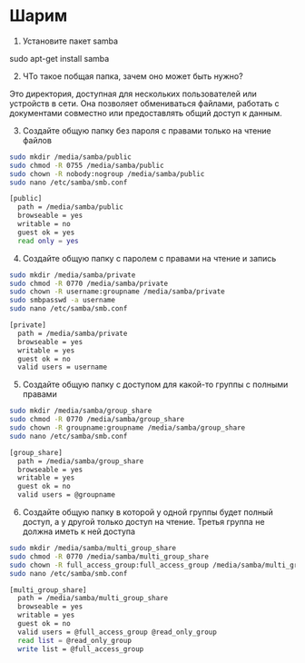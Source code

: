 
# Шарим


1. Установите пакет samba

sudo apt-get install samba

2. ЧТо такое побщая папка, зачем оно может быть нужно?

Это директория, доступная для нескольких пользователей или устройств в сети. Она позволяет обмениваться файлами, работать с документами совместно или предоставлять общий доступ к данным.

3. Создайте общую папку без пароля с правами только на чтение файлов
```sh
sudo mkdir /media/samba/public
sudo chmod -R 0755 /media/samba/public
sudo chown -R nobody:nogroup /media/samba/public
sudo nano /etc/samba/smb.conf
```
```sh
[public]
  path = /media/samba/public
  browseable = yes
  writable = no
  guest ok = yes
  read only = yes
```
4. Создайте общую папку с паролем с правами на чтение и запись
```sh
sudo mkdir /media/samba/private
sudo chmod -R 0770 /media/samba/private
sudo chown -R username:groupname /media/samba/private
sudo smbpasswd -a username
sudo nano /etc/samba/smb.conf
```
```sh
[private]
  path = /media/samba/private
  browseable = yes
  writable = yes
  guest ok = no
  valid users = username
```
5. Создайте общую папку с доступом для какой-то группы с полными правами
```sh
sudo mkdir /media/samba/group_share
sudo chmod -R 0770 /media/samba/group_share
sudo chown -R groupname:groupname /media/samba/group_share
sudo nano /etc/samba/smb.conf
```
```sh
[group_share]
  path = /media/samba/group_share
  browseable = yes
  writable = yes
  guest ok = no
  valid users = @groupname
```
6. Создайте общую папку в которой у одной группы будет полный доступ, а у другой только доступ на чтение.
Третья группа не должна иметь к ней доступа
```sh
sudo mkdir /media/samba/multi_group_share
sudo chmod -R 0770 /media/samba/multi_group_share
sudo chown -R full_access_group:full_access_group /media/samba/multi_group_share
sudo nano /etc/samba/smb.conf
```
```sh
[multi_group_share]
  path = /media/samba/multi_group_share
  browseable = yes
  writable = yes
  guest ok = no
  valid users = @full_access_group @read_only_group
  read list = @read_only_group
  write list = @full_access_group
```
